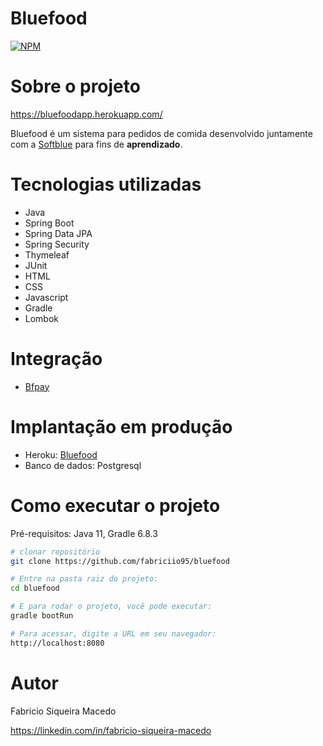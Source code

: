 # Bluefood
[![NPM](https://img.shields.io/github/license/fabriciio95/bluefood)](https://github.com/fabriciio95/bluefood/blob/master/LICENSE) 

# Sobre o projeto

https://bluefoodapp.herokuapp.com/

Bluefood é um sistema para pedidos de comida desenvolvido juntamente com a [Softblue](https://www.softblue.com.br/) para fins de **aprendizado**.

# Tecnologias utilizadas
- Java
- Spring Boot
- Spring Data JPA
- Spring Security
- Thymeleaf
- JUnit
- HTML
- CSS
- Javascript
- Gradle
- Lombok

# Integração
- [Bfpay](https://github.com/fabriciio95/bfpay)

# Implantação em produção
- Heroku: [Bluefood](https://bluefoodapp.herokuapp.com/)
- Banco de dados: Postgresql

# Como executar o projeto
Pré-requisitos: Java 11, Gradle 6.8.3

```bash
# clonar repositório
git clone https://github.com/fabriciio95/bluefood

# Entre na pasta raiz do projeto:
cd bluefood

# E para rodar o projeto, você pode executar:
gradle bootRun

# Para acessar, digite a URL em seu navegador:
http://localhost:8080
```

# Autor

Fabricio Siqueira Macedo

https://linkedin.com/in/fabricio-siqueira-macedo

